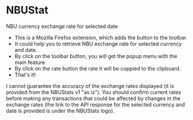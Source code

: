 # NBUStat
NBU currency exchange rate for selected date

- This is a Mozilla Firefox extension, which adds the button to the toolbar.
- It could help you to retrieve NBU exchange rate for selected currency and date.
- By click on the toolbar button, you will get the popup menu with the main feature.
- By click on the rate button the rate it will be coppied to the clipboard.
- That's it!

I cannot guarantee the accuracy of the exchange rates displayed (it is provided from the NBUStats v1 "as is").
You should confirm current rates before making any transactions that could be affected by changes in the exchange rates
(the link to the API response for the selected currency and date is provided is under the NBUStats logo).
